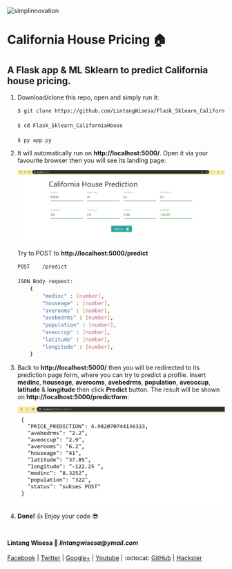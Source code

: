 ![simplinnovation](https://4.bp.blogspot.com/-f7YxPyqHAzY/WJ6VnkvE0SI/AAAAAAAADTQ/0tDQPTrVrtMAFT-q-1-3ktUQT5Il9FGdQCLcB/s350/simpLINnovation1a.png)

# California House Pricing 🏠

## A Flask app & ML Sklearn to predict California house pricing.

1. Download/clone this repo, open and simply run it:

    ```bash
    $ git clone https://github.com/LintangWisesa/Flask_Sklearn_CaliforniaHouse.git
    
    $ cd Flask_Sklearn_CaliforniaHouse

    $ py app.py
    ```

2. It will automatically run on __http://localhost:5000/__. Open it via your favourite browser then you will see its landing page:

    ![home](./screenshot/zhome.png)

    Try to POST to __http://localhost:5000/predict__

    ```bash
    POST    /predict
    
    JSON Body request: 
        {
            "medinc" : [number],
            "houseage" : [number],
            "averooms" : [number],
            "avebedrms" : [number],
            "population" : [number],
            "aveoccup" : [number],
            "latitude" : [number],
            "longitude" : [number],
        }
    ```

3. Back to __http://localhost:5000/__ then you will be redirected to its prediction page form, where you can try to predict a profile. Insert __medinc__, __houseage__, __averooms__, __avebedrms__, __population__, __aveoccup__, __latitude__ & __longitude__ then click __Predict__ button. The result will be shown on __http://localhost:5000/predictform__:

    ![result](./screenshot/zresult.png)

4. __Done!__ 👍 Enjoy your code 😎

#

#### Lintang Wisesa :love_letter: _lintangwisesa@ymail.com_

[Facebook](https://www.facebook.com/lintangbagus) | 
[Twitter](https://twitter.com/Lintang_Wisesa) |
[Google+](https://plus.google.com/u/0/+LintangWisesa1) |
[Youtube](https://www.youtube.com/user/lintangbagus) | 
:octocat: [GitHub](https://github.com/LintangWisesa) |
[Hackster](https://www.hackster.io/lintangwisesa)